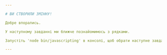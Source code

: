 ```yaml
---

# ВИ СТВОРИЛИ ЗМІННУ!

Добре впорались.

У наступному завданні ми ближче познайомимось з рядками.

Запустіть 'node bin/javascripting' в консолі, щоб обрати наступне завдання.

---
```

